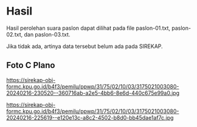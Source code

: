 # Hasil

Hasil perolehan suara paslon dapat dilihat pada file paslon-01.txt, paslon-02.txt, dan paslon-03.txt.

Jika tidak ada, artinya data tersebut belum ada pada SIREKAP.

## Foto C Plano

https://sirekap-obj-formc.kpu.go.id/b4f3/pemilu/ppwp/31/75/02/10/03/3175021003080-20240216-230520--360716ab-a2e5-4bb6-8e6d-440c675e99a0.jpg

https://sirekap-obj-formc.kpu.go.id/b4f3/pemilu/ppwp/31/75/02/10/03/3175021003080-20240216-225619--e120e13c-a8c2-4502-b8d0-bb45dae1af7c.jpg
